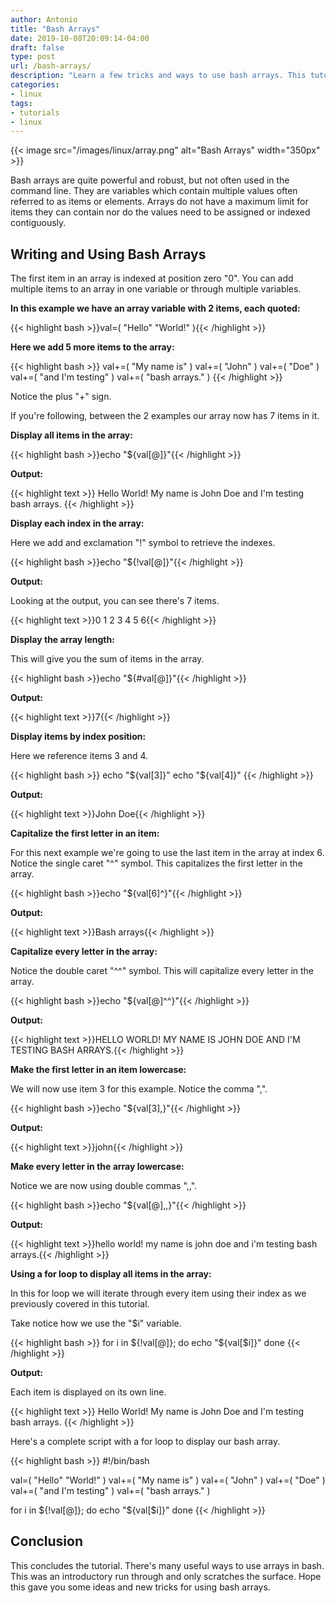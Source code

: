 ```yaml
---
author: Antonio
title: "Bash Arrays"
date: 2019-10-08T20:09:14-04:00
draft: false
type: post
url: /bash-arrays/
description: "Learn a few tricks and ways to use bash arrays. This tutorial will teach you a few simple ways to write bash arrays along with some tricks to manipulate the array items."
categories:
- linux
tags:
- tutorials
- linux
---
```


{{< image src="/images/linux/array.png" alt="Bash Arrays" width="350px" >}}

Bash arrays are quite powerful and robust, but not often used in the command line. They are variables which contain multiple values often referred to as items or elements. Arrays do not have a maximum limit for items they can contain nor do the values need to be assigned or indexed contiguously.

<!--more-->

## **Writing and Using Bash Arrays**

The first item in an array is indexed at position zero "0". You can add multiple items to an array in one variable or through multiple variables.

**In this example we have an array variable with 2 items, each quoted:**

{{< highlight bash >}}val=( "Hello" "World!" ){{< /highlight >}}

**Here we add 5 more items to the array:**

{{< highlight bash >}}
val+=( "My name is" )
val+=( "John" )
val+=( "Doe" )
val+=( "and I'm testing" )
val+=( "bash arrays." )
{{< /highlight >}}

Notice the plus "+" sign.

If you're following, between the 2 examples our array now has 7 items in it.

**Display all items in the array:**

{{< highlight bash >}}echo "${val[@]}"{{< /highlight >}}

**Output:**

{{< highlight text >}}
Hello World! My name is John Doe and I'm testing bash arrays.
{{< /highlight >}}

**Display each index in the array:**

Here we add and exclamation "!" symbol to retrieve the indexes.

{{< highlight bash >}}echo "${!val[@]}"{{< /highlight >}}

**Output:**

Looking at the output, you can see there's 7 items.

{{< highlight text >}}0 1 2 3 4 5 6{{< /highlight >}}

**Display the array length:**

This will give you the sum of items in the array.

{{< highlight bash >}}echo "${#val[@]}"{{< /highlight >}}

**Output:**

{{< highlight text >}}7{{< /highlight >}}

<!--adsense-->

**Display items by index position:**

Here we reference items 3 and 4.

{{< highlight bash >}}
echo "${val[3]}"
echo "${val[4]}"
{{< /highlight >}}

**Output:**

{{< highlight text >}}John Doe{{< /highlight >}}

**Capitalize the first letter in an item:**

For this next example we're going to use the last item in the array at index 6. Notice the single caret "^" symbol. This capitalizes the first letter in the array.

{{< highlight bash >}}echo "${val[6]^}"{{< /highlight >}}

**Output:**

{{< highlight text >}}Bash arrays{{< /highlight >}}

**Capitalize every letter in the array:**

Notice the double caret "^^" symbol. This will capitalize every letter in the array.

{{< highlight bash >}}echo "${val[@]^^}"{{< /highlight >}}

**Output:**

{{< highlight text >}}HELLO WORLD! MY NAME IS JOHN DOE AND I'M TESTING BASH ARRAYS.{{< /highlight >}}

**Make the first letter in an item lowercase:**

We will now use item 3 for this example. Notice the comma ",".

{{< highlight bash >}}echo "${val[3],}"{{< /highlight >}}

**Output:**

{{< highlight text >}}john{{< /highlight >}}

**Make every letter in the array lowercase:**

Notice we are now using double commas ",,".

{{< highlight bash >}}echo "${val[@],,}"{{< /highlight >}}

**Output:**

{{< highlight text >}}hello world! my name is john doe and i'm testing bash arrays.{{< /highlight >}}

**Using a for loop to display all items in the array:**

In this for loop we will iterate through every item using their index as we previously covered in this tutorial.

Take notice how we use the "$i" variable.

{{< highlight bash >}}
for i in ${!val[@]}; do
  echo "${val[$i]}"
done
{{< /highlight >}}

**Output:**

Each item is displayed on its own line.

{{< highlight text >}}
Hello
World!
My name is
John
Doe
and I'm testing
bash arrays.
{{< /highlight >}}

Here's a complete script with a for loop to display our bash array.

{{< highlight bash >}}
#!/bin/bash

val=( "Hello" "World!" )
val+=( "My name is" )
val+=( "John" )
val+=( "Doe" )
val+=( "and I'm testing" )
val+=( "bash arrays." )

for i in ${!val[@]}; do
  echo "${val[$i]}"
done
{{< /highlight >}}

## **Conclusion**

This concludes the tutorial. There's many useful ways to use arrays in bash. This was an introductory run through and only scratches the surface. Hope this gave you some ideas and new tricks for using bash arrays.

